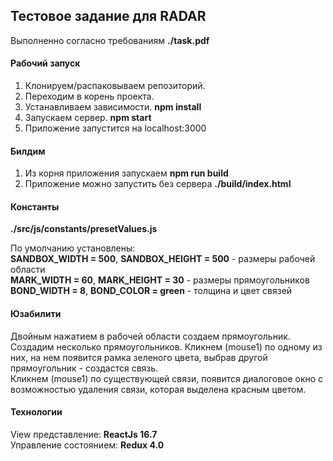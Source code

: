 ## Тестовое задание для RADAR

Выполненно согласно требованиям **./task.pdf**

#### Рабочий запуск

1. Клонируем/распаковываем репозиторий. 
2. Переходим в корень проекта.
3. Устанавливаем зависимости. **npm install**
4. Запускаем сервер. **npm start**
5. Приложение запустится на localhost:3000

#### Билдим

1. Из корня приложения запускаем **npm run build**
2. Приложение можно запустить без сервера **./build/index.html**

#### Константы

**./src/js/constants/presetValues.js** <br>

По умолчанию установлены:<br>
**SANDBOX_WIDTH = 500**, **SANDBOX_HEIGHT = 500** - размеры рабочей области <br>
**MARK_WIDTH = 60**, **MARK_HEIGHT = 30** - размеры прямоугольников <br>
**BOND_WIDTH = 8**, **BOND_COLOR = green** - толщина и цвет связей <br>

#### Юзабилити

Двойным нажатием в рабочей области создаем прямоугольник.<br>
Создадим несколько прямоугольников. Кликнем (mouse1) по одному из них, на нем появится рамка зеленого цвета, выбрав другой прямоугольник - создастся связь.<br>
Кликнем (mouse1) по существующей связи, появится диалоговое окно с возможностью удаления связи, которая выделена красным цветом.



#### Технологии

View представление: **ReactJs 16.7** <br>
Управление состоянием: **Redux 4.0** <br>